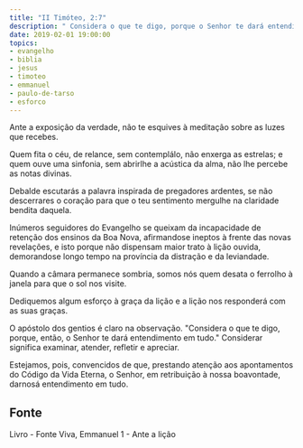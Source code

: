 ```yaml
---
title: "II Timóteo, 2:7"
description: " Considera o que te digo, porque o Senhor te dará entendimento em tudo." - Paulo
date: 2019-02-01 19:00:00
topics: 
- evangelho
- biblia
- jesus
- timoteo
- emmanuel
- paulo-de-tarso
- esforco
---
```


Ante a exposição da verdade, não te esquives à meditação sobre as luzes
que recebes.

Quem fita o céu, de relance, sem contemplá­lo, não enxerga as estrelas; e
quem ouve uma sinfonia, sem abrir­lhe a acústica da alma, não lhe percebe as notas
divinas.

Debalde escutarás a palavra inspirada de pregadores ardentes, se não
descerrares o coração para que o teu sentimento mergulhe na claridade bendita
daquela.

Inúmeros seguidores do Evangelho se queixam da incapacidade de retenção
dos ensinos da Boa Nova, afirmando­se ineptos à frente das novas revelações, e isto
porque não dispensam maior trato à lição ouvida, demorando­se longo tempo na
província da distração e da leviandade.

Quando a câmara permanece sombria, somos nós quem desata o ferrolho à
janela para que o sol nos visite.

Dediquemos algum esforço à graça da lição e a lição nos responderá com as
suas graças.

O apóstolo dos gentios é claro na observação. "Considera o que te digo,
porque, então, o Senhor te dará entendimento em tudo."
Considerar significa examinar, atender, refletir e apreciar.

Estejamos, pois, convencidos de que, prestando atenção aos apontamentos
do Código da Vida Eterna, o Senhor, em retribuição à nossa boa­vontade, dar­nos­á
entendimento em tudo.


## Fonte
Livro - Fonte Viva, Emmanuel
1 - Ante a lição
